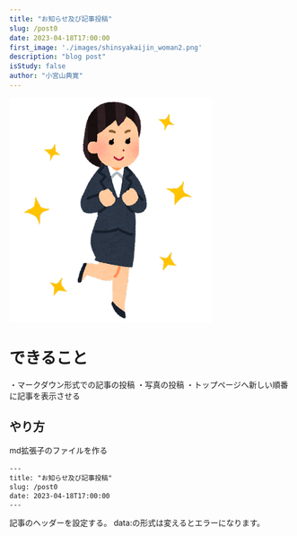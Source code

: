 ```yaml
---
title: "お知らせ及び記事投稿"
slug: /post0
date: 2023-04-18T17:00:00
first_image: './images/shinsyakaijin_woman2.png'
description: "blog post"
isStudy: false
author: "小宮山典寛"
---
```


![イメージ](./images/shinsyakaijin_woman2.png)

# できること

・マークダウン形式での記事の投稿
・写真の投稿
・トップページへ新しい順番に記事を表示させる

## やり方
md拡張子のファイルを作る

```
---
title: "お知らせ及び記事投稿"
slug: /post0
date: 2023-04-18T17:00:00
---
```

記事のヘッダーを設定する。
data:の形式は変えるとエラーになります。
